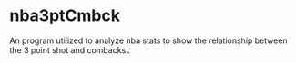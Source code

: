 # nba3ptCmbck
An program utilized to analyze nba stats to show the relationship between the 3 point shot and combacks..
